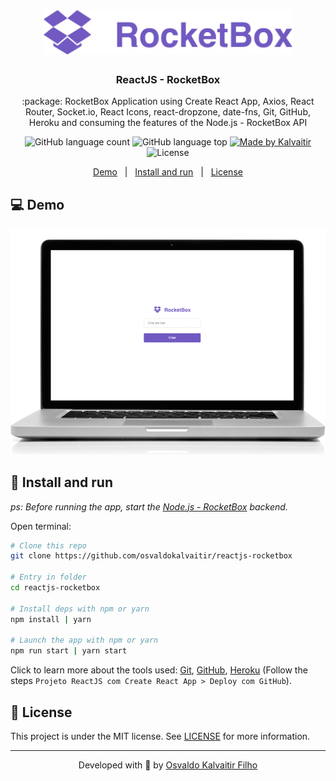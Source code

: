<h1 align="center">
    <img src="/.github/assets/logo.svg"
    width="400px"
    alt="Logo" />
</h1>

<h3 align="center">
  ReactJS - RocketBox
</h3>

<p align="center">
  :package: RocketBox Application using Create React App, Axios, React Router, Socket.io, React Icons, react-dropzone, date-fns, Git, GitHub, Heroku and consuming the features of the Node.js - RocketBox API
</p>

<p align="center">
  <img alt="GitHub language count" src="https://img.shields.io/github/languages/count/osvaldokalvaitir/reactjs-rocketbox.svg?color=00A83A">

  <img alt="GitHub language top" src="https://img.shields.io/github/languages/top/osvaldokalvaitir/reactjs-rocketbox.svg?color=00A83A">

  <a href="https://kalvaitir.com/">
    <img alt="Made by Kalvaitir" src="https://img.shields.io/badge/made%20by-Kalvaitir-00A83A">
  </a>

  <img alt="License" src="https://img.shields.io/badge/license-MIT-00A83A">
</p>

<p align="center">
  <a href="#computer-demo">Demo</a>&nbsp;&nbsp;&nbsp;|&nbsp;&nbsp;&nbsp;<a href="#wrench-install-and-run">Install and run</a>&nbsp;&nbsp;&nbsp;|&nbsp;&nbsp;&nbsp;<a href="#memo-license">License</a>
</p>

## :computer: Demo

![Demo](/.github/assets/demo.gif)

## :wrench: Install and run

_ps: Before running the app, start the [Node.js - RocketBox](https://github.com/osvaldokalvaitir/nodejs-rocketbox) backend._

Open terminal:

```sh
# Clone this repo
git clone https://github.com/osvaldokalvaitir/reactjs-rocketbox

# Entry in folder
cd reactjs-rocketbox

# Install deps with npm or yarn
npm install | yarn

# Launch the app with npm or yarn
npm run start | yarn start
```

Click to learn more about the tools used: [Git](https://github.com/osvaldokalvaitir/awesome/blob/main/src/version-controls/git/git.md), [GitHub](https://github.com/osvaldokalvaitir/awesome/blob/main/src/version-controls/git/tools/github.md), [Heroku](https://github.com/osvaldokalvaitir/awesome/blob/main/src/paas/heroku.md) (Follow the steps `Projeto ReactJS com Create React App > Deploy com GitHub`).

## :memo: License

This project is under the MIT license. See [LICENSE](/LICENSE) for more information.

---

<p align="center">
Developed with 💚 by <a href="https://www.linkedin.com/in/osvaldokalvaitir">Osvaldo Kalvaitir Filho</a>
</p>
